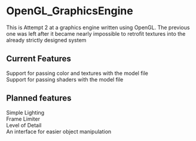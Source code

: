 # OpenGL_GraphicsEngine
This is Attempt 2 at a graphics engine written using OpenGL. The previous one was left after it became nearly impossible to retrofit textures into the already strictly designed system

## Current Features  
Support for passing color and textures with the model file  
Support for passing shaders with the model file  

## Planned features  
Simple Lighting  
Frame Limiter  
Level of Detail  
An interface for easier object manipulation  
